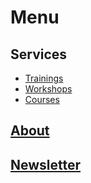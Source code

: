 # Menu

## Services

- [Trainings](/trainings)
- [Workshops](/workshops)
- [Courses](/courses)

## [About](/about)
## [Newsletter](https://newsletter.aiartistry.io)
